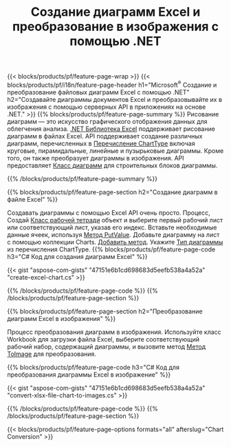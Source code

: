 ﻿---
title: Создание диаграмм Excel и преобразование в изображения с помощью .NET
url: /ru/net/chart/
description: Исходный код C# для рисования и преобразования диаграммы или диаграммы в Microsoft Excel с использованием библиотеки .NET. 
---
{{< blocks/products/pf/feature-page-wrap >}}
{{< blocks/products/pf/i18n/feature-page-header h1="Microsoft<sup>&reg;</sup> Создание и преобразование файловых диаграмм Excel с помощью .NET" h2="Создавайте диаграммы документов Excel и преобразовывайте их в изображения с помощью серверных API в приложениях на основе .NET." >}}
{{% blocks/products/pf/feature-page-summary %}}
Рисование диаграмм — это искусство графического отображения данных для облегчения анализа. [.NET Библиотека Excel](/cells/net/) поддерживает рисование диаграмм в файлах Excel. API поддерживает создание различных диаграмм, перечисленных в [Перечисление ChartType](https://apireference.aspose.com/cells/net/aspose.cells.charts/charttype) включая круговые, пирамидальные, линейные и пузырьковые диаграммы. Кроме того, он также преобразует диаграммы в изображения. API предоставляет [Класс диаграмм](https://apireference.aspose.com/cells/net/aspose.cells.charts) для строительных блоков диаграммы.

{{% /blocks/products/pf/feature-page-summary %}}

{{% blocks/products/pf/feature-page-section h2="Создание диаграмм в файле Excel" %}}

Создавать диаграммы с помощью Excel API очень просто. Процесс, Создай [Класс рабочей тетради](https://apireference.aspose.com/cells/net/aspose.cells/workbook) объект и выберите первый рабочий лист или соответствующий лист, указав его индекс. Вставьте необходимые данные ячеек, используя [Метод PutValue](https://apireference.aspose.com/cells/net/aspose.cells/cell/methods/putvalue/index). Добавьте диаграмму на лист с помощью коллекции Charts. [Добавить метод](https://apireference.aspose.com/cells/net/aspose.cells.charts/chartcollection/methods/add). Укажите [Тип диаграммы](https://apireference.aspose.com/cells/net/aspose.cells.charts/charttype) из перечисления ChartType.
{{% blocks/products/pf/feature-page-code h3="C# Код для создания диаграмм Excel" %}}

{{< gist "aspose-com-gists" "47151e6b1cd698683d5eefb538a4a52a" "create-excel-chart.cs" >}}

{{% /blocks/products/pf/feature-page-code %}}
{{% /blocks/products/pf/feature-page-section %}}


{{% blocks/products/pf/feature-page-section h2="Преобразование диаграмм Excel в изображения" %}}

Процесс преобразования диаграмм в изображения. Используйте класс Workbook для загрузки файла Excel, выберите соответствующий рабочий набор, содержащий диаграммы, и вызовите метод [Метод ToImage](https://apireference.aspose.com/cells/net/aspose.cells.charts.chart/toimage/methods/7) для преобразования.

{{% blocks/products/pf/feature-page-code h3="C# Код для преобразования диаграммы Excel в изображение" %}}

{{< gist "aspose-com-gists" "47151e6b1cd698683d5eefb538a4a52a" "convert-xlsx-file-chart-to-images.cs" >}}

{{% /blocks/products/pf/feature-page-code %}}
{{% /blocks/products/pf/feature-page-section %}}

{{< blocks/products/pf/feature-page-options formats="all" afterslug="Chart Conversion" >}}